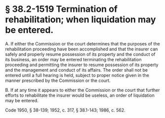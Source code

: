 # § 38.2-1519 Termination of rehabilitation; when liquidation may be entered.

<p>A. If either the Commission or the court determines that the purposes of the rehabilitation proceeding have been accomplished and that the insurer can safely and properly resume possession of its property and the conduct of its business, an order may be entered terminating the rehabilitation proceeding and permitting the insurer to resume possession of its property and the management and conduct of its affairs. The order shall not be entered until a full hearing is held, subject to proper notice given in the manner prescribed by the Commission or the court.</p><p>B. If at any time it appears to either the Commission or the court that further efforts to rehabilitate the insurer would be useless, an order of liquidation may be entered.</p><p>Code 1950, § 38-139; 1952, c. 317, § 38.1-143; 1986, c. 562.</p>